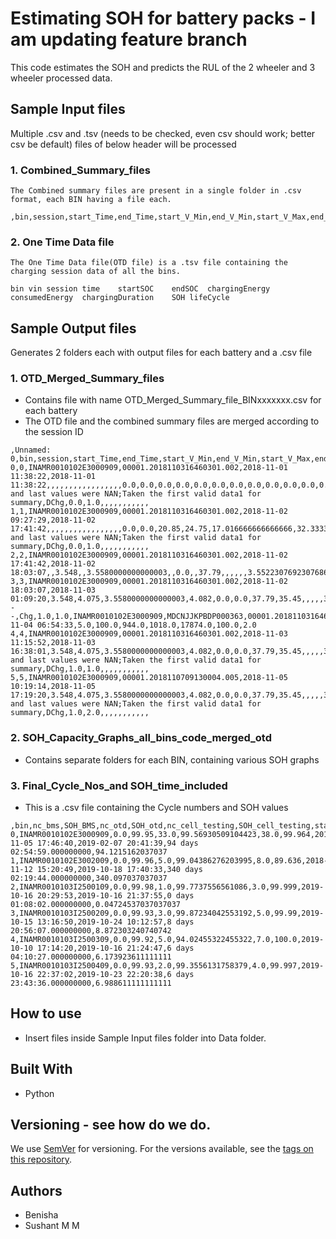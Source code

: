 # Estimating SOH for battery packs - I am updating feature branch

This code estimates the SOH and predicts the RUL of the 2 wheeler and 3 wheeler processed data.

## Sample Input files

Multiple .csv and .tsv (needs to be checked, even csv should work; better csv be default) files of below header will be processed

### 1. Combined_Summary_files
    The Combined summary files are present in a single folder in .csv format, each BIN having a file each.
   ```
  ,bin,session,start_Time,end_Time,start_V_Min,end_V_Min,start_V_Max,end_V_Max,start_Temp_Min,end_Temp_Min,start_Temp_Max,end_Temp_Max,I_Avg,I_Max,start_pack_vtg,end_pack_vtg,start_Avg_Vtg,end_Avg_Vtg,T_pack_Max,T_pack_Min,T_pack_Avg,dV_Max,dV_Min,dV_Avg,dT_fet_Max,dT_fet_Min,dT_fet_Avg,Vol_s0_mins,Vol_s1_mins,Vol_s2_mins,Vol_s3_mins,Vol_s4_mins,Vol_s5_mins,Vol_s6_mins,Vol_s7_mins,Vol_s8_mins,Temp_s0_mins,Temp_s1_mins,Temp_s2_mins,Temp_s3_mins,Temp_s4_mins,Temp_s5_mins,Temp_s6_mins,Time_Estimate,Time_in_session_mins,Remark,Session_Type,Cycle_No_Chg_DChg,Cycle_No_session

   ```
### 2. One Time Data file
    The One Time Data file(OTD file) is a .tsv file containing the charging session data of all the bins.
```
bin	vin	session	time	startSOC	endSOC	chargingEnergy	consumedEnergy	chargingDuration	SOH	lifeCycle
```


## Sample Output files

Generates 2 folders each with output files for each battery and a .csv file

### 1. OTD_Merged_Summary_files
   * Contains file with name OTD_Merged_Summary_file_BINxxxxxxx.csv for each battery
   * The OTD file and the combined summary files are merged according to the session ID
   
   ```
,Unnamed: 0,bin,session,start_Time,end_Time,start_V_Min,end_V_Min,start_V_Max,end_V_Max,start_Temp_Min,end_Temp_Min,start_Temp_Max,end_Temp_Max,start_current,end_current,start_pack_vtg,end_pack_vtg,start_Avg_Vtg,end_Avg_Vtg,start_Avg_Temp,end_Avg_Temp,Vol_s0_mins,Vol_s1_mins,Vol_s2_mins,Vol_s3_mins,Vol_s4_mins,Vol_s5_mins,Vol_s6_mins,Vol_s7_mins,Vol_s8_mins,Temp_s0_mins,Temp_s1_mins,Temp_s2_mins,Temp_s3_mins,Temp_s4_mins,Temp_s5_mins,Temp_s6_mins,Time_Estimate,Time_in_session_mins,Remark,Session_Type,Cycle_No_Chg_DChg,Cycle_No_session,bin_1,vin,session_1,time,startSOC,endSOC,chargingEnergy,consumedEnergy,chargingDuration,SOH,lifeCycle
0,0,INAMR0010102E3000909,00001.2018110316460301.002,2018-11-01 11:38:22,2018-11-01 11:38:22,,,,,,,,,,,,,,,,,0.0,0.0,0.0,0.0,0.0,0.0,0.0,0.0,0.0,0.0,0.0,0.0,0.0,0.0,0.0,0.0,0.0,0.0,First and last values were NAN;Taken the first valid data1 for summary,DChg,0.0,1.0,,,,,,,,,,,
1,1,INAMR0010102E3000909,00001.2018110316460301.002,2018-11-02 09:27:29,2018-11-02 17:41:42,,,,,,,,,,,,,,,,,0.0,0.0,20.85,24.75,17.016666666666666,32.33333333333333,73.6,17.016666666666666,308.65,0.0,0.0,179.16666666666663,126.73333333333332,0.0,188.31666666666663,0.0,494.21666666666664,494.2166666666666,First and last values were NAN;Taken the first valid data1 for summary,DChg,0.0,1.0,,,,,,,,,,,
2,2,INAMR0010102E3000909,00001.2018110316460301.002,2018-11-02 17:41:42,2018-11-02 18:03:07,,3.548,,3.5580000000000003,,0.0,,37.79,,,,,,3.5522307692307686,,0.0,,,,,,,,,,,,,,,,,21.416666666666668,21.416666666666668,Rest_included,Rest,0.0,1.0,,,,,,,,,,,
3,3,INAMR0010102E3000909,00001.2018110316460301.002,2018-11-02 18:03:07,2018-11-03 01:09:20,3.548,4.075,3.5580000000000003,4.082,0.0,0.0,37.79,35.45,,,,,3.5522307692307686,4.078615384615385,34.023529411764706,32.430588235294124,0.0,0.0,0.0,7.0166666666666675,21.0,20.016666666666666,30.016666666666666,48.01666666666666,300.15,0.0,0.0,0.0,417.2166666666667,9.0,0.0,0.0,426.2166666666666,426.2166666666666,---,Chg,1.0,1.0,INAMR0010102E3000909,MDCNJJKPBDP000363,00001.2018110316460301.002,2018-11-04 06:54:33,5.0,100.0,944.0,1018.0,17874.0,100.0,2.0
4,4,INAMR0010102E3000909,00001.2018110316460301.002,2018-11-03 11:15:52,2018-11-03 16:38:01,3.548,4.075,3.5580000000000003,4.082,0.0,0.0,37.79,35.45,,,,,3.5522307692307686,4.078615384615385,34.023529411764706,32.430588235294124,0.0,0.0,12.0,9.016666666666666,71.26666666666667,12.0,63.9,68.93333333333334,85.03333333333333,0.0,0.0,90.03333333333332,151.46666666666667,59.65000000000001,21.0,0.0,322.15,322.15,First and last values were NAN;Taken the first valid data1 for summary,DChg,1.0,1.0,,,,,,,,,,,
5,5,INAMR0010102E3000909,00001.2018110709130004.005,2018-11-05 10:19:14,2018-11-05 17:19:20,3.548,4.075,3.5580000000000003,4.082,0.0,0.0,37.79,35.45,,,,,3.5522307692307686,4.078615384615385,34.023529411764706,32.430588235294124,0.0,0.0,0.0,1.0166666666666666,35.16666666666667,94.91666666666666,134.36666666666665,106.46666666666668,48.16666666666666,0.0,0.0,0.0,0.0,0.0,420.1,0.0,420.1,420.1,First and last values were NAN;Taken the first valid data1 for summary,DChg,1.0,2.0,,,,,,,,,,,
   
   ```
   
### 2. SOH_Capacity_Graphs_all_bins_code_merged_otd
   * Contains separate folders for each BIN, containing various SOH graphs

### 3. Final_Cycle_Nos_and SOH_time_included
   * This is a .csv file containing the Cycle numbers and SOH values

   ```
,bin,nc_bms,SOH_BMS,nc_otd,SOH_otd,nc_cell_testing,SOH_cell_testing,start_Time,end_Time,Total_Time_spent,Time_in_days
0,INAMR0010102E3000909,0.0,99.95,33.0,99.56930509104423,38.0,99.964,2018-11-05 17:46:40,2019-02-07 20:41:39,94 days 02:54:59.000000000,94.1215162037037
1,INAMR0010102E3002009,0.0,99.96,5.0,99.04386276203995,8.0,89.636,2018-11-12 15:20:49,2019-10-18 17:40:33,340 days 02:19:44.000000000,340.097037037037
2,INAMR0010103I2500109,0.0,99.98,1.0,99.7737556561086,3.0,99.999,2019-10-16 20:29:53,2019-10-16 21:37:55,0 days 01:08:02.000000000,0.04724537037037037
3,INAMR0010103I2500209,0.0,99.93,3.0,99.87234042553192,5.0,99.99,2019-10-15 13:16:50,2019-10-24 10:12:57,8 days 20:56:07.000000000,8.872303240740742
4,INAMR0010103I2500309,0.0,99.92,5.0,94.02455322455322,7.0,100.0,2019-10-10 17:14:20,2019-10-16 21:24:47,6 days 04:10:27.000000000,6.173923611111111
5,INAMR0010103I2500409,0.0,99.93,2.0,99.3556131758379,4.0,99.997,2019-10-16 22:37:02,2019-10-23 22:20:38,6 days 23:43:36.000000000,6.988611111111111

   ```

## How to use
* Insert files inside Sample Input files folder into Data folder.


## Built With

* Python

## Versioning - see how do we do.

We use [SemVer](http://semver.org/) for versioning. For the versions available, see the [tags on this repository](https://github.com/your/project/tags). 

## Authors

* Benisha
* Sushant M M
